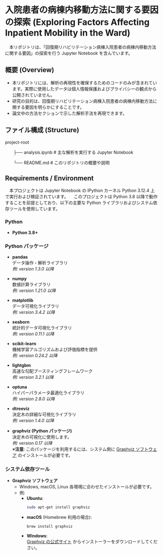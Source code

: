 # 入院患者の病棟内移動方法に関する要因の探索 (Exploring Factors Affecting Inpatient Mobility in the Ward)
　本リポジトリは、「回復期リハビリテーション病棟入院患者の病棟内移動方法に関する要因」の探索を行う Jupyter Notebook を含んでいます。  
## 概要 (Overview)
- 本リポジトリには、解析の再現性を確保するためのコードのみが含まれています。実際に使用したデータは個人情報保護およびプライバシーの観点から公開されていません。
- 研究の目的は、回復期リハビリテーション病棟入院患者の病棟内移動方法に関する要因を明らかにすることです。
- 論文中の方法セクションで示した解析手法を再現できます。

## ファイル構成 (Structure)
project-root

　　├── analysis.ipynb   # 主な解析を実行する Jupyter Notebook

　　└── README.md        # このリポジトリの概要や説明

## Requirements / Environment

　本プロジェクトは Jupyter Notebook の IPython カーネル Python 3.12.4 上で実行および検証されています。
　このプロジェクトは Python 3.8 以降で動作することを前提としており、以下の主要な Python ライブラリおよびシステム依存ツールを使用しています。

### Python

- **Python 3.8+**

### Python パッケージ

- **pandas**  
  データ操作・解析ライブラリ  
  *例: version 1.3.0 以降*

- **numpy**  
  数値計算ライブラリ  
  *例: version 1.21.0 以降*

- **matplotlib**  
  データ可視化ライブラリ  
  *例: version 3.4.2 以降*

- **seaborn**  
  統計的データ可視化ライブラリ  
  *例: version 0.11.1 以降*

- **scikit-learn**  
  機械学習アルゴリズムおよび評価指標を提供  
  *例: version 0.24.2 以降*

- **lightgbm**  
  高速な勾配ブースティングフレームワーク  
  *例: version 3.2.1 以降*

- **optuna**  
  ハイパーパラメータ最適化ライブラリ  
  *例: version 2.8.0 以降*

- **dtreeviz**  
  決定木の詳細な可視化ライブラリ  
  *例: version 1.4.0 以降*

- **graphviz (Python パッケージ)**  
  決定木の可視化に使用します。  
  *例: version 0.17 以降*  
  ※**注意**: このパッケージを利用するには、システム側に [Graphviz ソフトウェア](https://graphviz.org/download/) のインストールが必要です。

### システム依存ツール

- **Graphviz ソフトウェア**  
  - Windows, macOS, Linux 各環境に合わせたインストールが必要です。  
  - 例:
    - **Ubuntu**:  
      ```bash
      sudo apt-get install graphviz
      ```
    - **macOS** (Homebrew 利用の場合):  
      ```bash
      brew install graphviz
      ```
    - **Windows**:  
      [Graphviz の公式サイト](https://graphviz.org/download/) からインストーラーをダウンロードしてください。  
